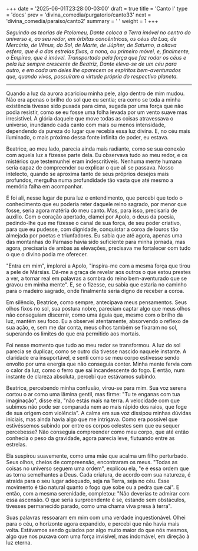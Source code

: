 +++
date = '2025-06-01T23:28:00-03:00'
draft = true
title = 'Canto I'
type = 'docs'
prev = 'divina_comedia/purgatorio/canto33'
next = 'divina_comedia/paraiso/canto2'
summary = ' '
weight = 1
+++

_Seguindo as teorias de Ptolomeu, Dante coloca a Terra imóvel no centro do universo e, ao seu redor, em órbitas concêntricas, os céus da Lua, de Mercúrio, de Vênus, do Sol, de Marte, de Júpiter, de Saturno, a oitava esfera, que é a das estrelas fixas, a nona, ou primeiro móvel, e, finalmente, o Empíreo, que é imóvel. Transportado pela força que faz rodar os céus e pela luz sempre crescente de Beatriz, Dante eleva-se de um céu para outro, e em cada um deles lhe aparecem os espíritos bem-aventurados que, quando vivos, possuíram a virtude própria do respectivo planeta._

---

Quando a luz da aurora acariciou minha pele, algo dentro de mim mudou. Não era apenas o brilho do sol que eu sentia; era como se toda a minha existência tivesse sido puxada para cima, sugada por uma força que não podia resistir, como se eu fosse uma folha levada por um vento suave mas irresistível. A glória daquele que move todas as coisas atravessava o universo, inundando cada canto com mais ou menos intensidade, dependendo da pureza do lugar que recebia essa luz divina. E, no céu mais iluminado, o mais próximo dessa fonte infinita de poder, eu estava.

Beatrice, ao meu lado, parecia ainda mais radiante, como se sua conexão com aquela luz a fizesse parte dela. Eu observava tudo ao meu redor, e os mistérios que testemunhei eram indescritíveis. Nenhuma mente humana seria capaz de compreender ou explicar o que ali se passava. Nosso intelecto, quando se aproxima tanto de seus próprios desejos mais profundos, mergulha numa profundidade tão vasta que até mesmo a memória falha em acompanhar.

E foi ali, nesse lugar de pura luz e entendimento, que percebi que todo o conhecimento que eu poderia reter daquele reino sagrado, por menor que fosse, seria agora matéria do meu canto. Mas, para isso, precisaria de auxílio. Com o coração apertado, clamei por Apolo, o deus da poesia, pedindo-lhe que me fizesse o canal de sua força, de seu poder criativo, para que eu pudesse, com dignidade, conquistar a coroa de louros tão almejada por poetas e triunfadores. Eu sabia que até agora, apenas uma das montanhas do Parnaso havia sido suficiente para minha jornada, mas agora, precisaria de ambas as elevações, precisava me fortalecer com tudo o que o divino podia me oferecer.

"Entra em mim", implorei a Apolo, "inspira-me com a mesma força que tirou a pele de Mársias. Dá-me a graça de revelar aos outros o que estou prestes a ver, a tornar real em palavras a sombra do reino bem-aventurado que se gravou em minha mente". E, se o fizesse, eu sabia que estaria no caminho para o madeiro sagrado, onde finalmente seria digno de receber a coroa.

Em silêncio, Beatrice, como sempre, antecipava meus pensamentos. Seus olhos fixos no sol, sua postura nobre, pareciam captar algo que meus olhos não conseguiam discernir, como uma águia que, mesmo com o brilho da luz, mantém seu foco. Eu a observei atentamente, absorvendo o reflexo de sua ação, e, sem me dar conta, meus olhos também se fixaram no sol, superando os limites do que era permitido aos mortais.

Foi nesse momento que tudo ao meu redor se transformou. A luz do sol parecia se duplicar, como se outro dia tivesse nascido naquele instante. A claridade era insuportável, e senti como se meu corpo estivesse sendo envolto por uma energia que não conseguia conter. Minha mente fervia com o calor da luz, como o ferro que sai incandescente do fogo. E então, num instante de clareza absoluta, percebi que estávamos subindo.

Beatrice, percebendo minha confusão, virou-se para mim. Sua voz serena cortou o ar como uma lâmina gentil, mas firme: "Tu te enganas com tua imaginação", disse ela, "não estás mais na terra. A velocidade com que subimos não pode ser comparada nem ao mais rápido dos raios, que foge de sua origem com violência". A calma em sua voz dissipou minhas dúvidas iniciais, mas ainda havia algo que me intrigava. Como era possível que estivéssemos subindo por entre os corpos celestes sem que eu sequer percebesse? Não conseguia compreender como meu corpo, que até então conhecia o peso da gravidade, agora parecia leve, flutuando entre as estrelas.

Ela suspirou suavemente, como uma mãe que acalma um filho perturbado. Seus olhos, cheios de compreensão, encontraram os meus. "Todas as coisas no universo seguem uma ordem", explicou ela, "e é essa ordem que as torna semelhantes a Deus. Cada criatura, de acordo com sua natureza, é atraída para o seu lugar adequado, seja na Terra, seja no céu. Esse movimento é tão natural quanto o fogo que sobe ou a pedra que cai". E então, com a mesma serenidade, completou: "Não deverias te admirar com essa ascensão. O que seria surpreendente é se, estando sem obstáculos, tivesses permanecido parado, como uma chama viva presa à terra".

Suas palavras ressoaram em mim com uma verdade inquestionável. Olhei para o céu, o horizonte agora expandido, e percebi que não havia mais volta. Estávamos sendo guiados por algo muito maior do que nós mesmos, algo que nos puxava com uma força invisível, mas indomável, em direção à luz eterna.